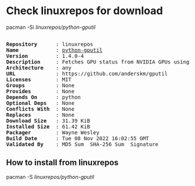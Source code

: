 # Check linuxrepos for download

pacman -Si *linuxrepos/python-gputil*

<div class="highlight"><pre class="highlight"><text>
<b>Repository</b>      : linuxrepos
<b>Name</b>            : <a href="../../x86_64/python-gputil-1.4.0-4-any.pkg.tar.zst">python-gputil</a>
<b>Version</b>         : 1.4.0-4
<b>Description</b>     : Fetches GPU status from NVIDIA GPUs using nvidia-smi
<b>Architecture</b>    : any
<b>URL</b>             : https://github.com/anderskm/gputil
<b>Licenses</b>        : MIT
<b>Groups</b>          : None
<b>Provides</b>        : None
<b>Depends On</b>      : python
<b>Optional Deps</b>   : None
<b>Conflicts With</b>  : None
<b>Replaces</b>        : None
<b>Download Size</b>   : 31.39 KiB
<b>Installed Size</b>  : 61.42 KiB
<b>Packager</b>        : Wayne Wesley <wayne6324@gmail.com>
<b>Build Date</b>      : Tue 08 Nov 2022 16:02:55 GMT
<b>Validated By</b>    : MD5 Sum  SHA-256 Sum  Signature
</text></pre></div>

## How to install from linuxrepos

pacman -S *linuxrepos/python-gputil*
